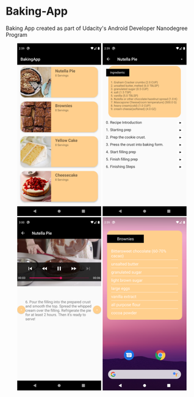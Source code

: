 # Baking-App
Baking App created as part of Udacity's Android Developer Nanodegree Program

<p align="center">
  <img src="./app/src/main/res/drawable/sc_main.png" width="220">
  <img src="./app/src/main/res/drawable/sc_recipe.png" width="220">
  <img src="./app/src/main/res/drawable/sc_recipe_step.png" width="220">
  <img src="./app/src/main/res/drawable/sc_widget.png" width="220">
</p>
